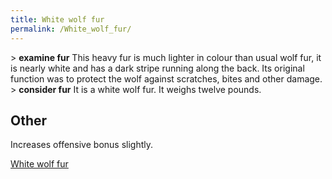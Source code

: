 ```yaml
---
title: White wolf fur
permalink: /White_wolf_fur/
---
```


\> **examine fur**
This heavy fur is much lighter in colour than usual wolf fur, it is
nearly
white and has a dark stripe running along the back. Its original
function was
to protect the wolf against scratches, bites and other damage.
\> **consider fur**
It is a white wolf fur.
It weighs twelve pounds.

## Other

Increases offensive bonus slightly.

[White wolf fur](Category:Cloaks "wikilink")